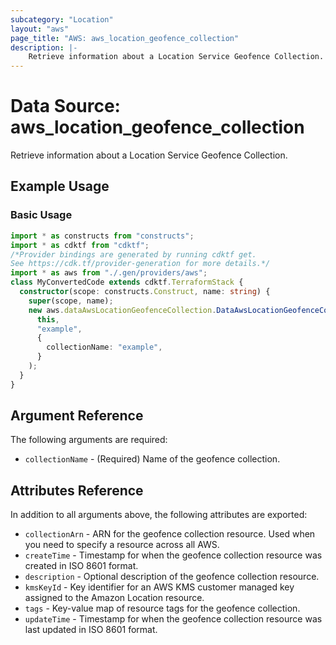 ```yaml
---
subcategory: "Location"
layout: "aws"
page_title: "AWS: aws_location_geofence_collection"
description: |-
    Retrieve information about a Location Service Geofence Collection.
---
```


# Data Source: aws_location_geofence_collection

Retrieve information about a Location Service Geofence Collection.

## Example Usage

### Basic Usage

```typescript
import * as constructs from "constructs";
import * as cdktf from "cdktf";
/*Provider bindings are generated by running cdktf get.
See https://cdk.tf/provider-generation for more details.*/
import * as aws from "./.gen/providers/aws";
class MyConvertedCode extends cdktf.TerraformStack {
  constructor(scope: constructs.Construct, name: string) {
    super(scope, name);
    new aws.dataAwsLocationGeofenceCollection.DataAwsLocationGeofenceCollection(
      this,
      "example",
      {
        collectionName: "example",
      }
    );
  }
}

```

## Argument Reference

The following arguments are required:

* `collectionName` - (Required) Name of the geofence collection.

## Attributes Reference

In addition to all arguments above, the following attributes are exported:

* `collectionArn` - ARN for the geofence collection resource. Used when you need to specify a resource across all AWS.
* `createTime` - Timestamp for when the geofence collection resource was created in ISO 8601 format.
* `description` - Optional description of the geofence collection resource.
* `kmsKeyId` - Key identifier for an AWS KMS customer managed key assigned to the Amazon Location resource.
* `tags` - Key-value map of resource tags for the geofence collection.
* `updateTime` - Timestamp for when the geofence collection resource was last updated in ISO 8601 format.

<!-- cache-key: cdktf-0.17.0-pre.15 input-e89def28b1beec13b5f16dcfec8bc8e99a3640e7755aa975a2b405486008438d -->
